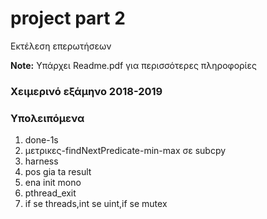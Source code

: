 # project part 2

Εκτέλεση επερωτήσεων

**Note:** Υπάρχει Readme.pdf για περισσότερες πληροφορίες

### Χειμερινό εξάμηνο 2018-2019

### Υπολειπόμενα ###

1) done-1s
2) μετρικες-findNextPredicate-min-max σε subcpy
3) harness
4) pos gia ta result
5) ena init mono
6) pthread_exit
7) if se threads,int se uint,if se mutex
